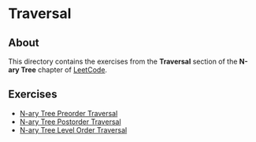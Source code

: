 # Traversal
## About
This directory contains the exercises from the **Traversal** section of the **N-ary Tree** chapter of [LeetCode](https://leetcode.com/).

## Exercises
* [N-ary Tree Preorder Traversal](n_ary_tree_preorder_traversal)
* [N-ary Tree Postorder Traversal](n_ary_tree_postorder_traversal)
* [N-ary Tree Level Order Traversal](n_ary_tree_level_order_traversal)
